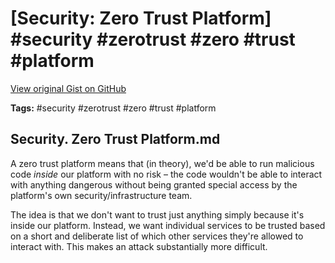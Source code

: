 # [Security: Zero Trust Platform] #security #zerotrust #zero #trust #platform

[View original Gist on GitHub](https://gist.github.com/Integralist/96ef2d239c1743cf8cc7f9baec93404d)

**Tags:** #security #zerotrust #zero #trust #platform

## Security. Zero Trust Platform.md

A zero trust platform means that (in theory), we'd be able to run malicious code _inside_ our platform with no risk – the code wouldn't be able to interact with anything dangerous without being granted special access by the platform's own security/infrastructure team.

The idea is that we don't want to trust just anything simply because it's inside our platform. Instead, we want individual services to be trusted based on a short and deliberate list of which other services they're allowed to interact with. This makes an attack substantially more difficult.

